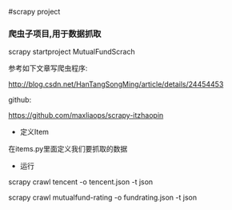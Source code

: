 
#scrapy project

### 爬虫子项目,用于数据抓取

scrapy startproject MutualFundScrach

参考如下文章写爬虫程序:

http://blog.csdn.net/HanTangSongMing/article/details/24454453

github:

https://github.com/maxliaops/scrapy-itzhaopin


- 定义Item

在items.py里面定义我们要抓取的数据

- 运行

scrapy crawl tencent -o tencent.json -t json

scrapy crawl mutualfund-rating -o fundrating.json -t json